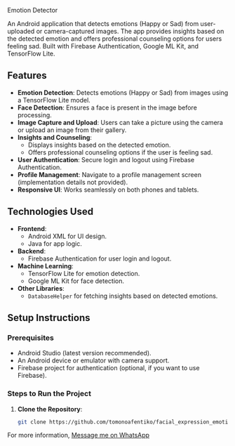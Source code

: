 Emotion Detector

An Android application that detects emotions (Happy or Sad) from user-uploaded or camera-captured images. The app provides insights based on the detected emotion and offers professional counseling options for users feeling sad. Built with Firebase Authentication, Google ML Kit, and TensorFlow Lite.

## Features

- **Emotion Detection**: Detects emotions (Happy or Sad) from images using a TensorFlow Lite model.
- **Face Detection**: Ensures a face is present in the image before processing.
- **Image Capture and Upload**: Users can take a picture using the camera or upload an image from their gallery.
- **Insights and Counseling**:
  - Displays insights based on the detected emotion.
  - Offers professional counseling options if the user is feeling sad.
- **User Authentication**: Secure login and logout using Firebase Authentication.
- **Profile Management**: Navigate to a profile management screen (implementation details not provided).
- **Responsive UI**: Works seamlessly on both phones and tablets.


## Technologies Used

- **Frontend**:
  - Android XML for UI design.
  - Java for app logic.
- **Backend**:
  - Firebase Authentication for user login and logout.
- **Machine Learning**:
  - TensorFlow Lite for emotion detection.
  - Google ML Kit for face detection.
- **Other Libraries**:
  - `DatabaseHelper` for fetching insights based on detected emotions.

## Setup Instructions

### Prerequisites
- Android Studio (latest version recommended).
- An Android device or emulator with camera support.
- Firebase project for authentication (optional, if you want to use Firebase).

### Steps to Run the Project
1. **Clone the Repository**:
   ```bash
   git clone https://github.com/tomonoafentiko/facial_expression_emotion_detector/tree/master

For more information, [Message me on WhatsApp](https://wa.me/260967167916)
